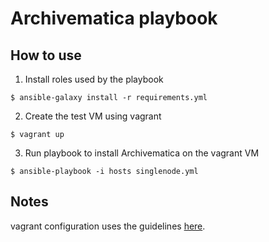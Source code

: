 # Archivematica playbook

## How to use
1. Install roles used by the playbook
  ```
  $ ansible-galaxy install -r requirements.yml
  ```  
2. Create the test VM using vagrant  
  ```
  $ vagrant up
  ```
3. Run playbook to install Archivematica on the vagrant VM  
  ```
  $ ansible-playbook -i hosts singlenode.yml
  ```
  
## Notes
vagrant configuration uses the guidelines [here](http://hakunin.com/six-ansible-practices#build-a-convenient-local-playground).

